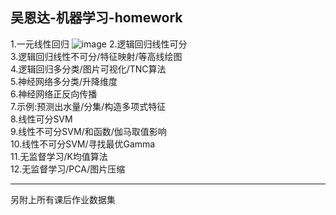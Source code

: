 吴恩达-机器学习-homework
---------------------------------------------
 1.一元线性回归
 ![image](https://github.com/xcyssr/machine-learning-homework/blob/master/images/1.jpg)
 2.逻辑回归线性可分  
 3.逻辑回归线性不可分/特征映射/等高线绘图  
 4.逻辑回归多分类/图片可视化/TNC算法  
 5.神经网络多分类/升降维度  
 6.神经网络正反向传播  
 7.示例:预测出水量/分集/构造多项式特征  
 8.线性可分SVM  
 9.线性不可分SVM/和函数/伽马取值影响  
 10.线性不可分SVM/寻找最优Gamma  
 11.无监督学习/K均值算法  
 12.无监督学习/PCA/图片压缩  
   
------------------------------------  
 另附上所有课后作业数据集
